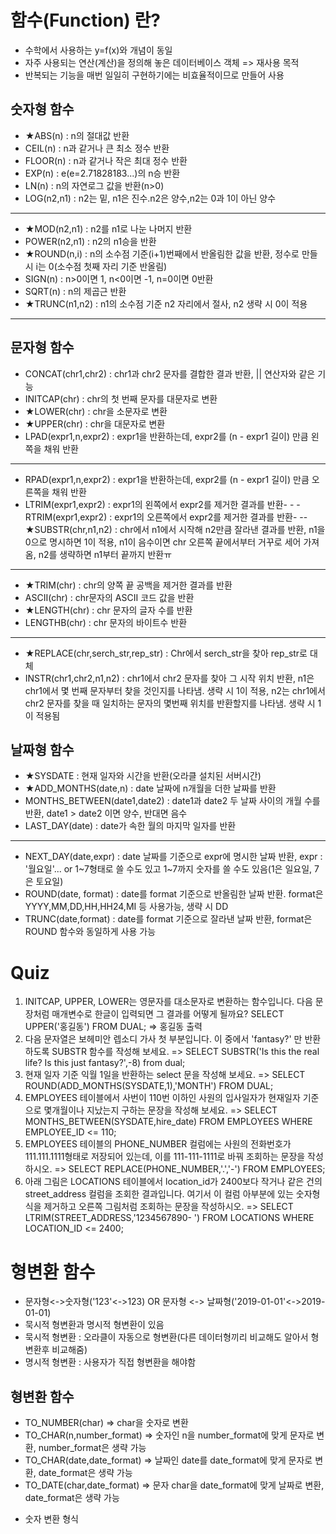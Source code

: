 # 함수(Function) 란?
- 수학에서 사용하는 y=f(x)와 개념이 동일
- 자주 사용되는 연산(계산)을 정의해 놓은 데이터베이스 객체 => 재사용 목적
- 반복되는 기능을 매번 일일히 구현하기에는 비효율적이므로 만들어 사용

## 숫자형 함수
- ★ABS(n) : n의 절대값 반환
- CEIL(n) : n과 같거나 큰 최소 정수 반환
- FLOOR(n) : n과 같거나 작은 최대 정수 반환
- EXP(n) : e(e=2.71828183...)의 n승 반환
- LN(n) : n의 자연로그 값을 반환(n>0)
- LOG(n2,n1) : n2는 밑, n1은 진수.n2은 양수,n2는 0과 1이 아닌 양수
-----------------------------------------------------------------------------------------------------------------
- ★MOD(n2,n1) : n2를 n1로 나눈 나머지 반환
- POWER(n2,n1) : n2의 n1승을 반환
- ★ROUND(n,i) : n의 소수점 기준(i+1)번째에서 반올림한 값을 반환, 정수로 만들 시 i는 0(소수점 첫째 자리 기준 반올림)
- SIGN(n) : n>0이면 1, n<0이면 -1, n=0이면 0반환
- SQRT(n) : n의 제곱근 반환
- ★TRUNC(n1,n2) : n1의 소수점 기준 n2 자리에서 절사, n2 생략 시 0이 적용
-----------------------------------------------------------------------------------------------------------------
## 문자형 함수
- CONCAT(chr1,chr2) : chr1과 chr2 문자를 결합한 결과 반환, || 연산자와 같은 기능
- INITCAP(chr) : chr의 첫 번째 문자를 대문자로 변환
- ★LOWER(chr) : chr을 소문자로 변환
- ★UPPER(chr) : chr을 대문자로 변환
- LPAD(expr1,n,expr2) : expr1을 반환하는데, expr2를 (n - expr1 길이) 만큼 왼쪽을 채워 반환
-----------------------------------------------------------------------------------------------------------------
- RPAD(expr1,n,expr2) : expr1을 반환하는데, expr2를 (n - expr1 길이) 만큼 오른쪽을 채워 반환
- LTRIM(expr1,expr2) : expr1의 왼쪽에서 expr2를 제거한 결과를 반환- - - RTRIM(expr1,expr2) : expr1의 오른쪽에서 expr2를 제거한 결과를 반환- -- ★SUBSTR(chr,n1,n2) : chr에서 n1에서 시작해 n2만큼 잘라낸 결과를 반환, n1을 0으로 명시하면 1이 적용, n1이 음수이면 chr 오른쪽 끝에서부터 거꾸로 세어 가져옴, n2를 생략하면 n1부터 끝까지 반환ㅠ
-----------------------------------------------------------------------------------------------------------------
- ★TRIM(chr) : chr의 양쪽 끝 공백을 제거한 결과를 반환
- ASCII(chr) : chr문자의 ASCII 코드 값을 반환
- ★LENGTH(chr) : chr 문자의 글자 수를 반환
- LENGTHB(chr) : chr 문자의 바이트수 반환
------------------------------------------------------------------------------------------------------------------
- ★REPLACE(chr,serch_str,rep_str) : Chr에서 serch_str을 찾아 rep_str로 대체
- INSTR(chr1,chr2,n1,n2) : chr1에서 chr2 문자를 찾아 그 시작 위치 반환, n1은 chr1에서 몇 번째 문자부터 찾을 것인지를 나타냄. 생략 시 1이 적용, n2는 chr1에서 chr2 문자를 찾을 때 일치하는 문자의 몇번째 위치를 반환할지를 나타냄. 생략 시 1이 적용됨
## 날짜형 함수
- ★SYSDATE : 현재 일자와 시간을 반환(오라클 설치된 서버시간)
- ★ADD_MONTHS(date,n) : date 날짜에 n개월을 더한 날짜를 반환
- MONTHS_BETWEEN(date1,date2) : date1과 date2 두 날짜 사이의 개월 수를 반환, date1 >  date2 이면 양수, 반대면 음수
- LAST_DAY(date) : date가 속한 월의 마지막 일자를 반환
-----------------------------------------------------------------------------------------------------------------
- NEXT_DAY(date,expr) : date 날짜를 기준으로 expr에 명시한 날짜 반환, expr : '월요일'... or 1~7형태로 쓸 수도 있고 1~7까지 숫자를 쓸 수도 있음(1은 일요일, 7은 토요일)
- ROUND(date, format) : date를 format 기준으로 반올림한 날짜 반환. format은 YYYY,MM,DD,HH,HH24,MI 등 사용가능, 생략 시 DD
- TRUNC(date,format) : date를 format 기준으로 잘라낸 날짜 반환, format은 ROUND 함수와 동일하게 사용 가능

# Quiz
1. INITCAP, UPPER, LOWER는 영문자를 대소문자로 변환하는 함수입니다. 다음 문장처럼 매개변수로 한글이 입력되면 그 결과를 어떻게 될까요?
SELECT UPPER('홍길동') FROM DUAL; => 홍길동 출력
2. 다음 문자열은 보헤미안 렙소디 가사 첫 부분입니다. 이 중에서 'fantasy?' 만 반환하도록 SUBSTR 함수를 작성해 보세요.
=> SELECT SUBSTR('Is this the real life? Is this just fantasy?',-8) from dual;
3. 현재 일자 기준 익월 1일을 반환하는 select 문을 작성해 보세요.
=> SELECT ROUND(ADD_MONTHS(SYSDATE,1),'MONTH') FROM DUAL;
4. EMPLOYEES 테이블에서 사번이 110번 이하인 사원의 입사일자가 현재일자 기준으로 몇개월이나 지났는지 구하는 문장을 작성해 보세요.
=> SELECT MONTHS_BETWEEN(SYSDATE,hire_date) FROM EMPLOYEES WHERE EMPLOYEE_ID <= 110;
5. EMPLOYEES 테이블의 PHONE_NUMBER 컬럼에는 사원의 전화번호가 111.111.1111형태로 저장되어 있는데, 이를 111-111-1111로 바꿔 조회하는 문장을 작성하시오.
=> SELECT REPLACE(PHONE_NUMBER,'.','-') FROM EMPLOYEES;
6. 아래 그림은 LOCATIONS 테이블에서 location_id가 2400보다 작거나 같은 건의 street_address 컬럼을 조회한 결과입니다. 여기서 이 컬럼 아부분에 있는 숫자형식을 제거하고 오른쪽 그림처럼 조회하는 문장을 작성하시오.
=> SELECT LTRIM(STREET_ADDRESS,'1234567890- ') FROM LOCATIONS WHERE LOCATION_ID <= 2400; 

# 형변환 함수
- 문자형<->숫자형('123'<->123) OR 문자형 <-> 날짜형('2019-01-01'<->2019-01-01)
- 묵시적 형변환과 명시적 형변환이 있음
- 묵시적 형변환 : 오라클이 자동으로 형변환(다른 데이터형끼리 비교해도 알아서 형변환후 비교해줌)
- 명시적 형변환 : 사용자가 직접 형변환을 해야함
## 형변환 함수
- TO_NUMBER(char) => char을 숫자로 변환
- TO_CHAR(n,number_format) => 숫자인 n을 number_format에 맞게 문자로 변환, number_format은 생략 가능
- TO_CHAR(date,date_format) => 날짜인 date를 date_format에 맞게 문자로 변환, date_format은 생략 가능
- TO_DATE(char,date_format) => 문자 char을 date_format에 맞게 날짜로 변환, date_format은 생략 가능

+ 숫자 변환 형식
